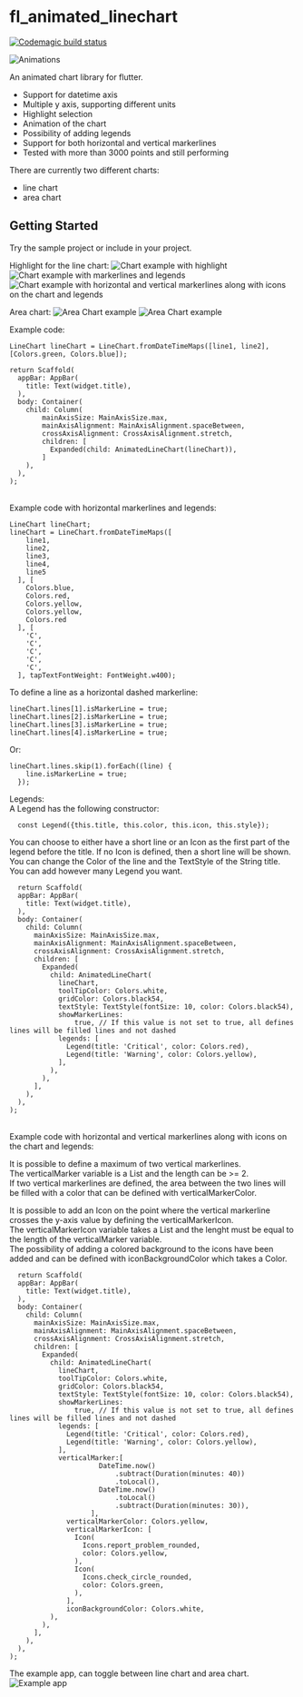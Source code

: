 # fl_animated_linechart

[![Codemagic build status](https://api.codemagic.io/apps/5d5e513ff8278e001ca52adf/5d5e513ff8278e001ca52ade/status_badge.svg)](https://codemagic.io/apps/5d5e513ff8278e001ca52adf/5d5e513ff8278e001ca52ade/latest_build)

![Animations](chart.gif)

An animated chart library for flutter.
 - Support for datetime axis
 - Multiple y axis, supporting different units
 - Highlight selection
 - Animation of the chart
 - Possibility of adding legends
 - Support for both horizontal and vertical markerlines 
 - Tested with more than 3000 points and still performing

There are currently two different charts:
 - line chart
 - area chart

## Getting Started

Try the sample project or include in your project.

Highlight for the line chart:
![Chart example with highlight](withSelection.png)
![Chart example with markerlines and legends](withMarkerlinesAndLegends.png)
![Chart example with horizontal and vertical markerlines along with icons on the chart and legends](withHorizontalAndVerticalMarkerlinesAndLegends.png)

Area chart:
![Area Chart example](areaChart.png)
![Area Chart example](areaChartGradient.png)

Example code:

    LineChart lineChart = LineChart.fromDateTimeMaps([line1, line2], [Colors.green, Colors.blue]);

    return Scaffold(
      appBar: AppBar(
        title: Text(widget.title),
      ),
      body: Container(
        child: Column(
            mainAxisSize: MainAxisSize.max,
            mainAxisAlignment: MainAxisAlignment.spaceBetween,
            crossAxisAlignment: CrossAxisAlignment.stretch,
            children: [
              Expanded(child: AnimatedLineChart(lineChart)),
            ]
        ),
      ),
    );

<br/>
Example code with horizontal markerlines and legends:

    LineChart lineChart;
    lineChart = LineChart.fromDateTimeMaps([
        line1,
        line2,
        line3,
        line4,
        line5
      ], [
        Colors.blue,
        Colors.red,
        Colors.yellow,
        Colors.yellow,
        Colors.red
      ], [
        'C',
        'C',
        'C',
        'C',
        'C',
      ], tapTextFontWeight: FontWeight.w400);

  To define a line as a horizontal dashed markerline:<br/>
    
    lineChart.lines[1].isMarkerLine = true;
    lineChart.lines[2].isMarkerLine = true;
    lineChart.lines[3].isMarkerLine = true;
    lineChart.lines[4].isMarkerLine = true;
    
  Or: <br/>
    
    lineChart.lines.skip(1).forEach((line) {
        line.isMarkerLine = true;
      });
    
  Legends: <br/>
  A Legend has the following constructor: <br/>
      
      const Legend({this.title, this.color, this.icon, this.style});
    
  You can choose to either have a short line or an Icon as the first part of the legend before the title. If no Icon is defined, then a short line will be shown. <br/>
  You can change the Color of the line and the TextStyle of the String title. <br/>
  You can add however many Legend you want. <br/>

      return Scaffold(
      appBar: AppBar(
        title: Text(widget.title),
      ),
      body: Container(
        child: Column(
          mainAxisSize: MainAxisSize.max,
          mainAxisAlignment: MainAxisAlignment.spaceBetween,
          crossAxisAlignment: CrossAxisAlignment.stretch,
          children: [
            Expanded(
              child: AnimatedLineChart(
                lineChart,
                toolTipColor: Colors.white,
                gridColor: Colors.black54,
                textStyle: TextStyle(fontSize: 10, color: Colors.black54),
                showMarkerLines:
                    true, // If this value is not set to true, all defines lines will be filled lines and not dashed
                legends: [
                  Legend(title: 'Critical', color: Colors.red),
                  Legend(title: 'Warning', color: Colors.yellow),
                ],
              ),
            ),
          ],
        ),
      ),
    );

<br/>
Example code with horizontal and vertical markerlines along with icons on the chart and legends:

  It is possible to define a maximum of two vertical markerlines. <br/>
  The verticalMarker variable is a List<DateTime> and the length can be >= 2. <br/>
  If two vertical markerlines are defined, the area between the two lines will be filled with a color that can be defined with verticalMarkerColor.<br/>

  It is possible to add an Icon on the point where the vertical markerline crosses the y-axis value by defining the verticalMarkerIcon. <br/>
  The verticalMarkerIcon variable takes a List<Icon> and the lenght must be equal to the length of the verticalMarker variable. <br/>
  The possibility of adding a colored background to the icons have been added and can be defined with iconBackgroundColor which takes a Color. <br/>

      return Scaffold(
      appBar: AppBar(
        title: Text(widget.title),
      ),
      body: Container(
        child: Column(
          mainAxisSize: MainAxisSize.max,
          mainAxisAlignment: MainAxisAlignment.spaceBetween,
          crossAxisAlignment: CrossAxisAlignment.stretch,
          children: [
            Expanded(
              child: AnimatedLineChart(
                lineChart,
                toolTipColor: Colors.white,
                gridColor: Colors.black54,
                textStyle: TextStyle(fontSize: 10, color: Colors.black54),
                showMarkerLines:
                    true, // If this value is not set to true, all defines lines will be filled lines and not dashed
                legends: [
                  Legend(title: 'Critical', color: Colors.red),
                  Legend(title: 'Warning', color: Colors.yellow),
                ],
                verticalMarker:[
                          DateTime.now()
                              .subtract(Duration(minutes: 40))
                              .toLocal(),
                          DateTime.now()
                              .toLocal()
                              .subtract(Duration(minutes: 30)),
                        ],
                  verticalMarkerColor: Colors.yellow,
                  verticalMarkerIcon: [
                    Icon(
                      Icons.report_problem_rounded,
                      color: Colors.yellow,
                    ),
                    Icon(
                      Icons.check_circle_rounded,
                      color: Colors.green,
                    ),
                  ],
                  iconBackgroundColor: Colors.white,
              ),
            ),
          ],
        ),
      ),
    );


The example app, can toggle between line chart and area chart.
![Example app](exampleScreenshot.png)
